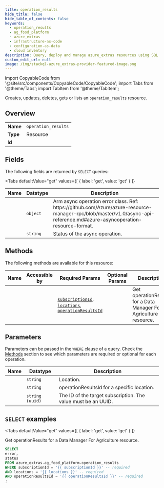 ```yaml
--- 
title: operation_results
hide_title: false
hide_table_of_contents: false
keywords:
  - operation_results
  - ag_food_platform
  - azure_extras
  - infrastructure-as-code
  - configuration-as-data
  - cloud inventory
description: Query, deploy and manage azure_extras resources using SQL
custom_edit_url: null
image: /img/stackql-azure_extras-provider-featured-image.png
---
```


import CopyableCode from '@site/src/components/CopyableCode/CopyableCode';
import Tabs from '@theme/Tabs';
import TabItem from '@theme/TabItem';

Creates, updates, deletes, gets or lists an <code>operation_results</code> resource.

## Overview
<table><tbody>
<tr><td><b>Name</b></td><td><code>operation_results</code></td></tr>
<tr><td><b>Type</b></td><td>Resource</td></tr>
<tr><td><b>Id</b></td><td><CopyableCode code="azure_extras.ag_food_platform.operation_results" /></td></tr>
</tbody></table>

## Fields

The following fields are returned by `SELECT` queries:

<Tabs
    defaultValue="get"
    values={[
        { label: 'get', value: 'get' }
    ]}
>
<TabItem value="get">

<table>
<thead>
    <tr>
    <th>Name</th>
    <th>Datatype</th>
    <th>Description</th>
    </tr>
</thead>
<tbody>
<tr>
    <td><CopyableCode code="error" /></td>
    <td><code>object</code></td>
    <td>Arm async operation error class. Ref: https://github.com/Azure/azure-resource-manager-rpc/blob/master/v1.0/async-api-reference.md#azure-asyncoperation-resource-format.</td>
</tr>
<tr>
    <td><CopyableCode code="status" /></td>
    <td><code>string</code></td>
    <td>Status of the async operation.</td>
</tr>
</tbody>
</table>
</TabItem>
</Tabs>

## Methods

The following methods are available for this resource:

<table>
<thead>
    <tr>
    <th>Name</th>
    <th>Accessible by</th>
    <th>Required Params</th>
    <th>Optional Params</th>
    <th>Description</th>
    </tr>
</thead>
<tbody>
<tr>
    <td><a href="#get"><CopyableCode code="get" /></a></td>
    <td><CopyableCode code="select" /></td>
    <td><a href="#parameter-subscriptionId"><code>subscriptionId</code></a>, <a href="#parameter-locations"><code>locations</code></a>, <a href="#parameter-operationResultsId"><code>operationResultsId</code></a></td>
    <td></td>
    <td>Get operationResults for a Data Manager For Agriculture resource.</td>
</tr>
</tbody>
</table>

## Parameters

Parameters can be passed in the `WHERE` clause of a query. Check the [Methods](#methods) section to see which parameters are required or optional for each operation.

<table>
<thead>
    <tr>
    <th>Name</th>
    <th>Datatype</th>
    <th>Description</th>
    </tr>
</thead>
<tbody>
<tr id="parameter-locations">
    <td><CopyableCode code="locations" /></td>
    <td><code>string</code></td>
    <td>Location.</td>
</tr>
<tr id="parameter-operationResultsId">
    <td><CopyableCode code="operationResultsId" /></td>
    <td><code>string</code></td>
    <td>operationResultsId for a specific location.</td>
</tr>
<tr id="parameter-subscriptionId">
    <td><CopyableCode code="subscriptionId" /></td>
    <td><code>string (uuid)</code></td>
    <td>The ID of the target subscription. The value must be an UUID.</td>
</tr>
</tbody>
</table>

## `SELECT` examples

<Tabs
    defaultValue="get"
    values={[
        { label: 'get', value: 'get' }
    ]}
>
<TabItem value="get">

Get operationResults for a Data Manager For Agriculture resource.

```sql
SELECT
error,
status
FROM azure_extras.ag_food_platform.operation_results
WHERE subscriptionId = '{{ subscriptionId }}' -- required
AND locations = '{{ locations }}' -- required
AND operationResultsId = '{{ operationResultsId }}' -- required
;
```
</TabItem>
</Tabs>
